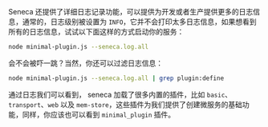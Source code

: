 Seneca 还提供了详细日志记录功能，可以提供为开发或者生产提供更多的日志信息，通常的，日志级别被设置为 `INFO`，它并不会打印太多日志信息，如果想看到所有的日志信息，试试以下面这样的方式启动你的服务：

```bash
node minimal-plugin.js --seneca.log.all
```

会不会被吓一跳？当然，你还可以过滤日志信息：

```bash
node minimal-plugin.js --seneca.log.all | grep plugin:define
```

通过日志我们可以看到， seneca 加载了很多内置的插件，比如 `basic`、`transport`、`web` 以及 `mem-store`，这些插件为我们提供了创建微服务的基础功能，同样，你应该也可以看到 `minimal_plugin` 插件。
